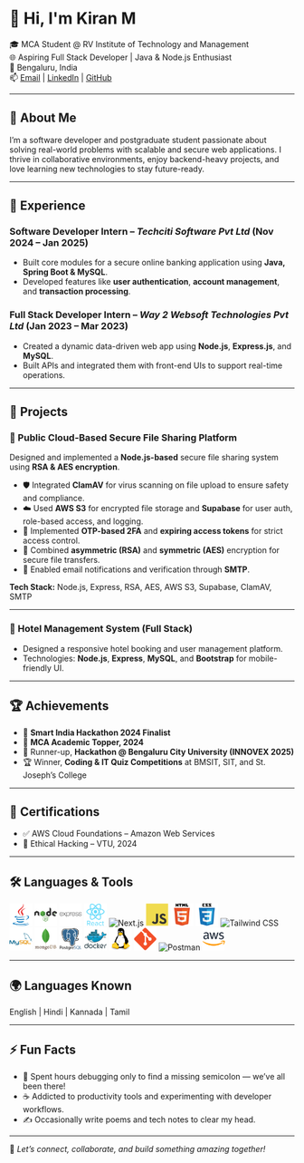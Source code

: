# 👋 Hi, I'm Kiran M

🎓 MCA Student @ RV Institute of Technology and Management  
🌐 Aspiring Full Stack Developer | Java & Node.js Enthusiast  
📍 Bengaluru, India  
📫 [Email](mailto:kiranm1102@gmail.com) | [LinkedIn](https://www.linkedin.com/in/kiran-m-a3b52a274) | [GitHub](https://github.com/Kiran0511)

---

## 🧠 About Me

I’m a software developer and postgraduate student passionate about solving real-world problems with scalable and secure web applications. I thrive in collaborative environments, enjoy backend-heavy projects, and love learning new technologies to stay future-ready.

---

## 💼 Experience

### Software Developer Intern – *Techciti Software Pvt Ltd* (Nov 2024 – Jan 2025)  
- Built core modules for a secure online banking application using **Java, Spring Boot & MySQL**.  
- Developed features like **user authentication**, **account management**, and **transaction processing**.

### Full Stack Developer Intern – *Way 2 Websoft Technologies Pvt Ltd* (Jan 2023 – Mar 2023)  
- Created a dynamic data-driven web app using **Node.js**, **Express.js**, and **MySQL**.  
- Built APIs and integrated them with front-end UIs to support real-time operations.

---

## 🚀 Projects

### 🔐 Public Cloud-Based Secure File Sharing Platform  
Designed and implemented a **Node.js-based** secure file sharing system using **RSA & AES encryption**.

- 🛡️ Integrated **ClamAV** for virus scanning on file upload to ensure safety and compliance.  
- ☁️ Used **AWS S3** for encrypted file storage and **Supabase** for user auth, role-based access, and logging.  
- 🔐 Implemented **OTP-based 2FA** and **expiring access tokens** for strict access control.  
- 🔄 Combined **asymmetric (RSA)** and **symmetric (AES)** encryption for secure file transfers.  
- 📧 Enabled email notifications and verification through **SMTP**.

**Tech Stack:** Node.js, Express, RSA, AES, AWS S3, Supabase, ClamAV, SMTP

---

### 🏨 Hotel Management System (Full Stack)  
- Designed a responsive hotel booking and user management platform.  
- Technologies: **Node.js**, **Express**, **MySQL**, and **Bootstrap** for mobile-friendly UI.

---

## 🏆 Achievements

- 🥇 **Smart India Hackathon 2024 Finalist**  
- 🏅 **MCA Academic Topper, 2024**  
- 🥈 Runner-up, **Hackathon @ Bengaluru City University (INNOVEX 2025)**  
- 🏆 Winner, **Coding & IT Quiz Competitions** at BMSIT, SIT, and St. Joseph’s College  

---

## 📜 Certifications

- ✅ AWS Cloud Foundations – Amazon Web Services  
- 🔐 Ethical Hacking – VTU, 2024  

---

## 🛠️ Languages & Tools

<p align="left">
  <!-- Backend -->
  <img src="https://raw.githubusercontent.com/devicons/devicon/master/icons/java/java-original.svg" alt="Java" width="40" height="40"/> 
  <img src="https://raw.githubusercontent.com/devicons/devicon/master/icons/nodejs/nodejs-original-wordmark.svg" alt="Node.js" width="40" height="40"/> 
  <img src="https://raw.githubusercontent.com/devicons/devicon/master/icons/express/express-original-wordmark.svg" alt="Express.js" width="40" height="40"/> 
  
  <!-- Frontend -->
  <img src="https://raw.githubusercontent.com/devicons/devicon/master/icons/react/react-original-wordmark.svg" alt="React" width="40" height="40"/>
  <img src="https://cdn.worldvectorlogo.com/logos/nextjs-2.svg" alt="Next.js" width="40" height="40"/>
  <img src="https://raw.githubusercontent.com/devicons/devicon/master/icons/javascript/javascript-original.svg" alt="JavaScript" width="40" height="40"/>
  <img src="https://raw.githubusercontent.com/devicons/devicon/master/icons/html5/html5-original-wordmark.svg" alt="HTML" width="40" height="40"/>
  <img src="https://raw.githubusercontent.com/devicons/devicon/master/icons/css3/css3-original-wordmark.svg" alt="CSS" width="40" height="40"/>
  <img src="https://www.vectorlogo.zone/logos/tailwindcss/tailwindcss-icon.svg" alt="Tailwind CSS" width="40" height="40"/>

  <!-- Databases -->
  <img src="https://raw.githubusercontent.com/devicons/devicon/master/icons/mysql/mysql-original-wordmark.svg" alt="MySQL" width="40" height="40"/>
  <img src="https://raw.githubusercontent.com/devicons/devicon/master/icons/mongodb/mongodb-original-wordmark.svg" alt="MongoDB" width="40" height="40"/>
  <img src="https://raw.githubusercontent.com/devicons/devicon/master/icons/postgresql/postgresql-original-wordmark.svg" alt="PostgreSQL" width="40" height="40"/>
  
  <!-- DevOps & Tools -->
  <img src="https://raw.githubusercontent.com/devicons/devicon/master/icons/docker/docker-original-wordmark.svg" alt="Docker" width="40" height="40"/>
  <img src="https://raw.githubusercontent.com/devicons/devicon/master/icons/linux/linux-original.svg" alt="Linux" width="40" height="40"/>
  <img src="https://raw.githubusercontent.com/devicons/devicon/master/icons/git/git-original.svg" alt="Git" width="40" height="40"/>
  <img src="https://www.vectorlogo.zone/logos/getpostman/getpostman-icon.svg" alt="Postman" width="40" height="40"/>
  <img src="https://raw.githubusercontent.com/devicons/devicon/master/icons/amazonwebservices/amazonwebservices-original-wordmark.svg" alt="AWS" width="40" height="40"/>
</p>

---

## 🌍 Languages Known

English | Hindi | Kannada | Tamil

---

## ⚡ Fun Facts

- 🐞 Spent hours debugging only to find a missing semicolon — we’ve all been there!  
- ☕ Addicted to productivity tools and experimenting with developer workflows.  
- ✍️ Occasionally write poems and tech notes to clear my head.

---

🔗 *Let’s connect, collaborate, and build something amazing together!*
